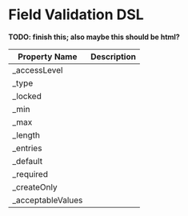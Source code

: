 Field Validation DSL
====================

**TODO: finish this; also maybe this should be html?**

| Property Name | Description |
| ------------- | ----------- 
| _accessLevel
| _type
| _locked
| _min
| _max
| _length
| _entries
| _default
| _required
| _createOnly
| _acceptableValues
